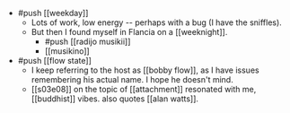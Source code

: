 - #push [[weekday]]
	- Lots of work, low energy -- perhaps with a bug (I have the sniffles).
	- But then I found myself in Flancia on a [[weeknight]].
		- #push [[radijo musikii]]
		- [[musikino]]
- #push [[flow state]]
	- I keep referring to the host as [[bobby flow]], as I have issues remembering his actual name. I hope he doesn't mind.
	- [[s03e08]] on the topic of [[attachment]] resonated with me, [[buddhist]] vibes. also quotes [[alan watts]].